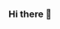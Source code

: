 ### Hi there 👋

<!--
**Vins-Pawar/Vins-Pawar** is a ✨ _special_ ✨ repository because its `README.md` (this file) appears on your GitHub profile.

Here are some ideas to get you started:

- 🌱 I’m currently learning Full Stack development
- 🤔 I’m looking for help with ...
- 💬 Ask me about Java,Html,CSS,Javascript,C++
- 😄 Pronouns: Vins
-->
